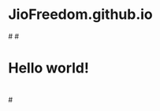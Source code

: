 # JioFreedom.github.io
#<!DOCTYPE html>
#<html>
#  <head>
#    <title>This is a title</title>
#  </head>
#  <body>
#    <p>Hello world!</p>
#  </body>
#</html>
